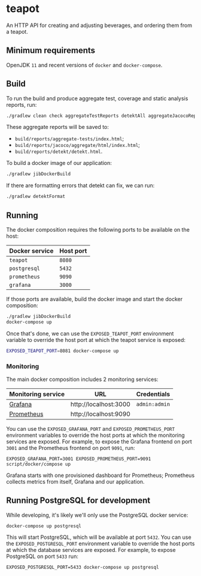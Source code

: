 # teapot

An HTTP API for creating and adjusting beverages, and ordering them from a teapot.


## Minimum requirements

OpenJDK `11` and recent versions of `docker` and `docker-compose`.


## Build

To run the build and produce aggregate test, coverage and static analysis reports, run:

```sh
./gradlew clean check aggregateTestReports detektAll aggregateJacocoReport --info
```

These aggregate reports will be saved to:

* `build/reports/aggregate-tests/index.html`;
* `build/reports/jacoco/aggregate/html/index.html`;
* `build/reports/detekt/detekt.html`.

To build a docker image of our application:

```sh
./gradlew jibDockerBuild
```

If there are formatting errors that detekt can fix, we can run:

```sh
./gradlew detektFormat
```


## Running

The docker composition requires the following ports to be available on the host:

| Docker service  | Host port |
| --------------- | --------- |
| `teapot`        |  `8080`   |
| `postgresql`    |  `5432`   |
| `prometheus`    |  `9090`   |
| `grafana`       |  `3000`   |

If those ports are available, build the docker image and start the docker composition:

```sh
./gradlew jibDockerBuild
docker-compose up
```

Once that's done, we can use the `EXPOSED_TEAPOT_PORT` environment variable to override the host port at which the teapot service is exposed:

```sh
EXPOSED_TEAPOT_PORT=8081 docker-compose up
```


### Monitoring

The main docker composition includes 2 monitoring services:

| Monitoring service                      | URL                    | Credentials   |
| --------------------------------------- | ---------------------- | ------------- |
| [Grafana](https://grafana.com/)         | http://localhost:3000  | `admin:admin` |
| [Prometheus](https://prometheus.io/)    | http://localhost:9090  |               |

You can use the `EXPOSED_GRAFANA_PORT` and `EXPOSED_PROMETHEUS_PORT` environment variables to override the host ports at which the monitoring services are exposed. For example, to expose the Grafana frontend on port `3001` and the Prometheus frontend on port `9091`, run:

```
EXPOSED_GRAFANA_PORT=3001 EXPOSED_PROMETHEUS_PORT=9091 script/docker/compose up
```

Grafana starts with one provisioned dashboard for Prometheus; Prometheus collects metrics from itself, Grafana and our application.


## Running PostgreSQL for development

While developing, it's likely we'll only use the PostgreSQL docker service:

```
docker-compose up postgresql
```

This will start PostgreSQL, which will be available at port `5432`. You can use the `EXPOSED_POSTGRESQL_PORT` environment variable to override the host ports at which the database services are exposed. For example, to expose PostgreSQL on port `5433` run:

```
EXPOSED_POSTGRESQL_PORT=5433 docker-compose up postgresql
```
